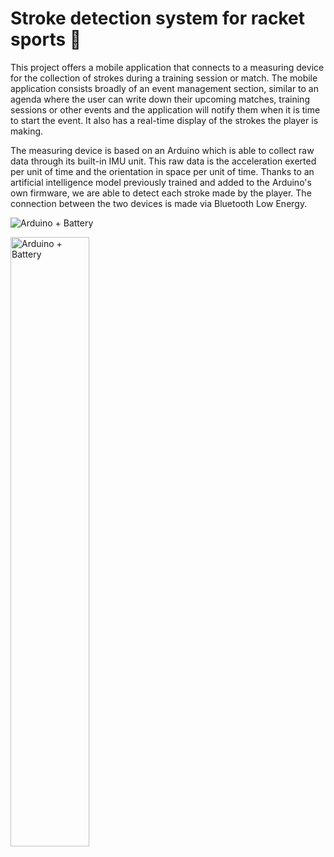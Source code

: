 # Stroke detection system for racket sports 🏸

This project offers a mobile application that connects to a measuring device for the collection of strokes during a training session or match. The mobile application consists broadly of an event management section, similar to an agenda where the user can write down their upcoming matches, training sessions or other events and the application will notify them when it is time to start the event. It also has a real-time display of the strokes the player is making.

The measuring device is based on an Arduino which is able to collect raw data through its built-in IMU unit. This raw data is the acceleration exerted per unit of time and the orientation in space per unit of time. Thanks to an artificial intelligence model previously trained and added to the Arduino's own firmware, we are able to detect each stroke made by the player. The connection between the two devices is made via Bluetooth Low Energy.

![Arduino + Battery](https://github.com/marioruub/Stroke-detection-system-for-racket-sports/blob/main/img/Arduino.jpg)

<img src="https://github.com/marioruub/Stroke-detection-system-for-racket-sports/blob/main/img/Arduino.jpg" alt="Arduino + Battery" width="50%" height="50%">
